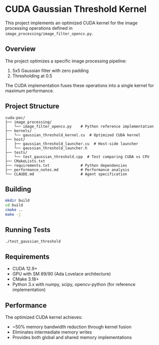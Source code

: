 # CUDA Gaussian Threshold Kernel

This project implements an optimized CUDA kernel for the image processing operations defined in `image_processing/image_filter_opencv.py`.

## Overview

The project optimizes a specific image processing pipeline:
1. 5x5 Gaussian filter with zero padding
2. Thresholding at 0.5

The CUDA implementation fuses these operations into a single kernel for maximum performance.

## Project Structure

```
cuda-poc/
├── image_processing/
│   └── image_filter_opencv.py    # Python reference implementation
├── kernels/
│   └── gaussian_threshold_kernel.cu  # Optimized CUDA kernel
├── host/
│   ├── gaussian_threshold_launcher.cu  # Host-side launcher
│   └── gaussian_threshold_launcher.h
├── tests/
│   └── test_gaussian_threshold.cpp  # Test comparing CUDA vs CPU
├── CMakeLists.txt
├── requirements.txt              # Python dependencies
├── performance_notes.md          # Performance analysis
└── CLAUDE.md                     # Agent specification
```

## Building

```bash
mkdir build
cd build
cmake ..
make -j
```

## Running Tests

```bash
./test_gaussian_threshold
```

## Requirements

- CUDA 12.9+
- GPU with SM 89/90 (Ada Lovelace architecture)
- CMake 3.18+
- Python 3.x with numpy, scipy, opencv-python (for reference implementation)

## Performance

The optimized CUDA kernel achieves:
- ~50% memory bandwidth reduction through kernel fusion
- Eliminates intermediate memory writes
- Provides both global and shared memory implementations